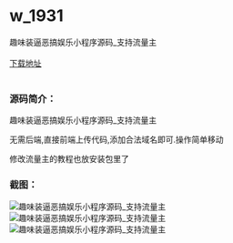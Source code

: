# w_1931
趣味装逼恶搞娱乐小程序源码_支持流量主
<br/></br>
[下载地址](https://www.uuid2.com/1931.html "下载地址")
<br/></br>
<h3>源码简介：</h3>
<p>趣味装逼恶搞娱乐小程序源码_支持流量主  <p>
<p>无需后端,直接前端上传代码,添加合法域名即可.操作简单移动  <p>
<p>修改流量主的教程也放安装包里了<p>
<h3>截图：</h3>
<img src="https://www.uuid2.com/wp-content/uploads/img/202201/10ae413955.png" alt="趣味装逼恶搞娱乐小程序源码_支持流量主"><img src="https://www.uuid2.com/wp-content/uploads/img/202201/81c7e78590.png" alt="趣味装逼恶搞娱乐小程序源码_支持流量主"><img src="https://www.uuid2.com/wp-content/uploads/img/202201/c52c27f121.png" alt="趣味装逼恶搞娱乐小程序源码_支持流量主">
